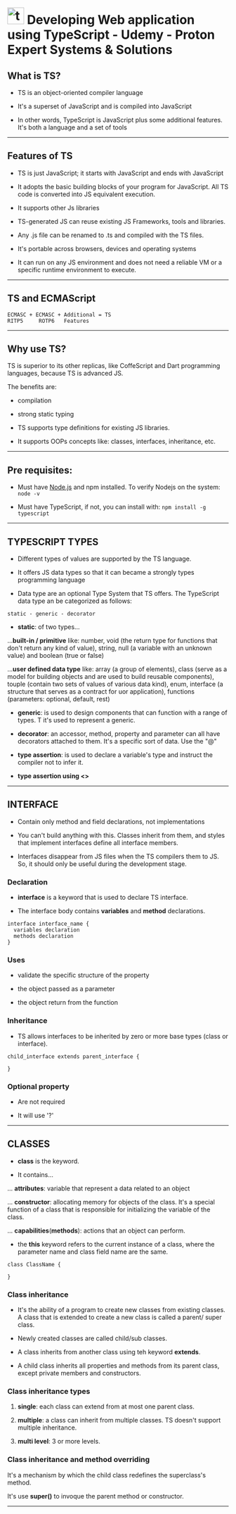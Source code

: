 # <img width="38" height="38" src="https://img.icons8.com/color/38/typescript.png" alt="typescript"/> Developing Web application using TypeScript - Udemy - Proton Expert Systems & Solutions

## What is TS?

- TS is an object-oriented compiler language

- It's a superset of JavaScript and is compiled into JavaScript

- In other words, TypeScript is JavaScript plus some additional features. It's both a language and a set of tools

---

## Features of TS

- TS is just JavaScript; it starts with JavaScript and ends with JavaScript

- It adopts the basic building blocks of your program for JavaScript. All TS code is converted into JS equivalent execution.

- It supports other Js libraries

- TS-generated JS can reuse existing JS Frameworks, tools and libraries.

- Any .js file can be renamed to .ts and compiled with the TS files.

- It's portable across browsers, devices and operating systems

- It can run on any JS environment and does not need a reliable VM or a specific runtime environment to execute.

---

## TS and ECMAScript

```
ECMASC + ECMASC + Additional = TS
RITP5     ROTP6   Features
```

---

## Why use TS?

TS is superior to its other replicas, like CoffeScript and Dart programming languages, because TS is advanced JS.

The benefits are:

- compilation

- strong static typing

- TS supports type definitions for existing JS libraries.

- It supports OOPs concepts like: classes, interfaces, inheritance, etc.

---

## Pre requisites:

- Must have [Node.js](https://nodejs.org/en) and npm installed. To verify Nodejs on the system: `node -v`

- Must have TypeScript, if not, you can install with: `npm install -g typescript`

---

## TYPESCRIPT TYPES

- Different types of values are supported by the TS language.

- It offers JS data types so that it can became a strongly types programming language

- Data type are an optional Type System that TS offers. The TypeScript data type an be categorized as follows:

`static - generic - decorator`

- **static**: of two types...

...**built-in / primitive** like: number, void (the return type for functions that don't return any kind of value), string, null (a variable with an unknown value) and boolean (true or false)

...**user defined data type** like: array (a group of elements), class (serve as a model for building objects and are used to build reusable components), touple (contain two sets of values of various data kind), enum, interface (a structure that serves as a contract for uor application), functions (parameters: optional, default, rest)

- **generic**: is used to design components that can function with a range of types. T it's used to represent a generic.

- **decorator**: an accessor, method, property and parameter can all have decorators attached to them. It's a specific sort of data. Use the "@"

- **type assertion**: is used to declare a variable's type and instruct the compiler not to infer it.

- **type assertion using <>**

---

## INTERFACE

- Contain only method and field declarations, not implementations

- You can't build anything with this. Classes inherit from them, and styles that implement interfaces define all interface members.

- Interfaces disappear from JS files when the TS compilers them to JS. So, it should only be useful during the development stage.

### Declaration

- **interface** is a keyword that is used to declare TS interface.

- The interface body contains **variables** and **method** declarations.

```
interface interface_name {
  variables declaration
  methods declaration
}
```

### Uses

- validate the specific structure of the property

- the object passed as a parameter

- the object return from the function

### Inheritance

- TS allows interfaces to be inherited by zero or more base types (class or interface).

```
child_interface extends parent_interface {

}
```

### Optional property

- Are not required

- It will use '?'

---

## CLASSES

- **class** is the keyword.

- It contains...

... **attributes**: variable that represent a data related to an object

... **constructor**: allocating memory for objects of the class. It's a special function of a class that is responsible for initializing the variable of the class.

... **capabilities**(**methods**): actions that an object can perform.


- the **this** keyword refers to the current instance of a class, where the parameter name and class field name are the same.

```
class ClassName {

}
```

### Class inheritance

- It's the ability of a program to create new classes from existing classes. A class that is extended to create a new class is called a parent/ super class.

- Newly created classes are called child/sub classes.

- A class inherits from another class using teh keyword **extends**.

- A child class inherits all properties and methods from its parent class, except private members and constructors.

### Class inheritance types

1. **single**: each class can extend from at most one parent class.

2. **multiple**: a class can inherit from multiple classes. TS doesn't support multiple inheritance.

3. **multi level**: 3 or more levels.

### Class inheritance and method overriding

It's a mechanism by which the child class redefines the superclass's method.

It's use **super()** to invoque the parent method or constructor.

---
